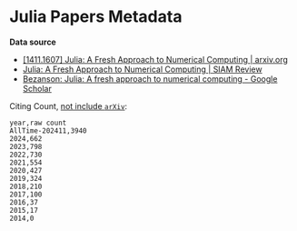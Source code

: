 # Julia Papers Metadata


**Data source**
+ [[1411.1607] Julia: A Fresh Approach to Numerical Computing | arxiv.org](https://arxiv.org/abs/1411.1607)
+ [Julia: A Fresh Approach to Numerical Computing | SIAM Review](https://epubs.siam.org/doi/10.1137/141000671)
+ [Bezanson: Julia: A fresh approach to numerical computing - Google Scholar](https://scholar.google.com/scholar?hl=en&as_sdt=40000005&sciodt=0,22&cites=12373977815425691465)


Citing Count, [not include `arXiv`][no-arxiv]:
```csv
year,raw count
AllTime-202411,3940
2024,662
2023,798
2022,730
2021,554
2020,427
2019,324
2018,210
2017,100
2016,37
2015,17
2014,0
```

[no-arxiv]: https://scholar.google.com/scholar?q=-arXiv&hl=en&as_sdt=0,22&sciodt=0,22&cites=12373977815425691465&scipsc=1
